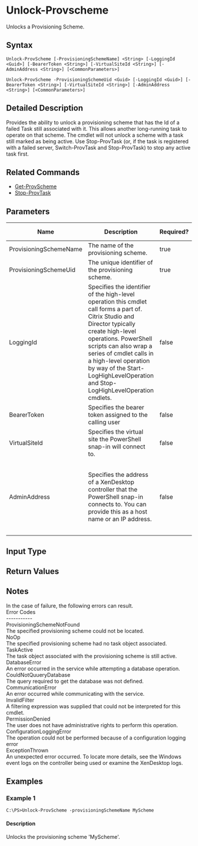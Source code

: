 ﻿
# Unlock-Provscheme
Unlocks a Provisioning Scheme.
## Syntax
```
Unlock-ProvScheme [-ProvisioningSchemeName] <String> [-LoggingId <Guid>] [-BearerToken <String>] [-VirtualSiteId <String>] [-AdminAddress <String>] [<CommonParameters>]

Unlock-ProvScheme -ProvisioningSchemeUid <Guid> [-LoggingId <Guid>] [-BearerToken <String>] [-VirtualSiteId <String>] [-AdminAddress <String>] [<CommonParameters>]
```
## Detailed Description
Provides the ability to unlock a provisioning scheme that has the Id of a failed Task still associated with it. This allows another long-running task to operate on that scheme. The cmdlet will not unlock a scheme with a task still marked as being active.  Use Stop-ProvTask (or, if the task is registered with a failed server, Switch-ProvTask and Stop-ProvTask) to stop any active task first.


## Related Commands

* [Get-ProvScheme](./Get-ProvScheme/)
* [Stop-ProvTask](./Stop-ProvTask/)
## Parameters
| Name   | Description | Required? | Pipeline Input | Default Value |
| --- | --- | --- | --- | --- |
| ProvisioningSchemeName | The name of the provisioning scheme. | true | true (ByPropertyName) |  |
| ProvisioningSchemeUid | The unique identifier of the provisioning scheme. | true | false |  |
| LoggingId | Specifies the identifier of the high-level operation this cmdlet call forms a part of. Citrix Studio and Director typically create high-level operations. PowerShell scripts can also wrap a series of cmdlet calls in a high-level operation by way of the Start-LogHighLevelOperation and Stop-LogHighLevelOperation cmdlets. | false | false |  |
| BearerToken | Specifies the bearer token assigned to the calling user | false | false |  |
| VirtualSiteId | Specifies the virtual site the PowerShell snap-in will connect to. | false | false |  |
| AdminAddress | Specifies the address of a XenDesktop controller that the PowerShell snap-in connects to.  You can provide this as a host name or an IP address. | false | false | LocalHost. Once a value is provided by any cmdlet, this value becomes the default. |

## Input Type

### 

## Return Values

### 

## Notes
In the case of failure, the following errors can result.<br>    Error Codes<br>    -----------<br>    ProvisioningSchemeNotFound<br>    The specified provisioning scheme could not be located.<br>    NoOp<br>    The specified provisioning scheme had no task object associated.<br>    TaskActive<br>    The task object associated with the provisioning scheme is still active.<br>    DatabaseError<br>    An error occurred in the service while attempting a database operation.<br>    CouldNotQuueryDatabase<br>    The query required to get the database was not defined.<br>    CommunicationError<br>    An error occurred while communicating with the service.<br>    InvalidFilter<br>    A filtering expression was supplied that could not be interpreted for this cmdlet.<br>    PermissionDenied<br>    The user does not have administrative rights to perform this operation.<br>    ConfigurationLoggingError<br>    The operation could not be performed because of a configuration logging error<br>    ExceptionThrown<br>    An unexpected error occurred.  To locate more details, see the Windows event logs on the controller being used or examine the XenDesktop logs.
## Examples

### Example 1
```
C:\PS>Unlock-ProvScheme -provisioningSchemeName MyScheme
```
#### Description
Unlocks the provisioning scheme 'MyScheme'.

